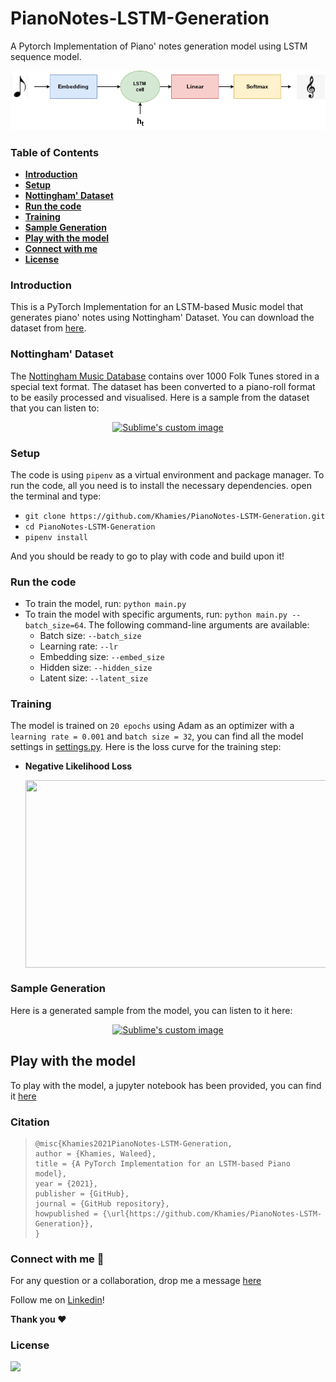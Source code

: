 # PianoNotes-LSTM-Generation
A Pytorch Implementation of Piano' notes generation model using LSTM sequence model.

![](./media/msuic_diagram.png)

### Table of Contents

- **[Introduction](#Introduction)**
- **[Setup](#Setup)**
- **[Nottingham' Dataset](#Nottingham'-Dataset)**
- [**Run the code**](#Run-the-code)
- **[Training](#Training)**
- **[Sample Generation](#Sample-Generation)**
- **[Play with the model](#Play-with-the-model)**
- **[Connect with me](#Connect-with-me)**
- **[License](#License)** 

### Introduction

This is a PyTorch Implementation for an LSTM-based Music model that generates piano' notes using Nottingham' Dataset. You can download the dataset from [here](http://www-ens.iro.umontreal.ca/~boulanni/icml2012).

### Nottingham' Dataset

The [Nottingham Music Database](http://abc.sourceforge.net/NMD/)  contains over 1000 Folk Tunes stored in a special text format. The dataset has been converted to a piano-roll format to be easily processed and visualised. Here is a sample from the dataset that you can listen to:

<p align="center">
 <a href="https://www.youtube.com/watch?v=fPu3hMfQC-A">  <img src="http://img.youtube.com/vi/fPu3hMfQC-A/0.jpg?raw=true" alt="Sublime's custom image"/> </a>
</p>


### Setup

The code is using `pipenv` as a virtual environment and package manager. To run the code, all you need is to install the necessary dependencies. open the terminal and type:

- `git clone https://github.com/Khamies/PianoNotes-LSTM-Generation.git` 
- `cd PianoNotes-LSTM-Generation`
- `pipenv install`

And you should be ready to go to play with code and build upon it!

### Run the code

- To train the model, run: `python main.py`
- To train the model with specific arguments, run: `python main.py --batch_size=64`. The following command-line arguments are available:
  - Batch size: `--batch_size`
  - Learning rate: `--lr`
  - Embedding size: `--embed_size`
  - Hidden size: `--hidden_size`
  - Latent size: `--latent_size`

### Training

The model is trained on `20 epochs` using Adam as an optimizer with a `learning rate = 0.001` and `batch size = 32`, you can find all the model settings in [settings.py](https://github.com/Khamies/LSTM-Language-Generator/blob/main/settings.py). Here is the loss curve for the training step:

- **Negative Likelihood Loss**

  <p align="center">
      <img src="./media/nll_loss.jpg" align="center" height="300" width="500" >
  </p>

  

### Sample Generation

Here is a generated sample from the model, you can listen to it here:

<p align="center">
 <a href="https://www.youtube.com/watch?v=_LIzDdZsoDc">  <img src="http://img.youtube.com/vi/_LIzDdZsoDc/0.jpg?raw=true" alt="Sublime's custom image"/> </a>
</p>



## Play with the model

To play with the model, a jupyter notebook has been provided, you can find it [here](https://github.com/Khamies/PianoNotes-LSTM-Generation/blob/main/Play_with_model.ipynb)

### Citation

> ```
> @misc{Khamies2021PianoNotes-LSTM-Generation,
> author = {Khamies, Waleed},
> title = {A PyTorch Implementation for an LSTM-based Piano model},
> year = {2021},
> publisher = {GitHub},
> journal = {GitHub repository},
> howpublished = {\url{https://github.com/Khamies/PianoNotes-LSTM-Generation}},
> }
> ```

### Connect with me :slightly_smiling_face:

For any question or a collaboration, drop me a message [here](mailto:khamiesw@outlook.com?subject=[GitHub]%20LSTM-Language-Generator%20Repo)

Follow me on [Linkedin](https://www.linkedin.com/in/khamiesw/)!

**Thank you :heart:**

### License 

![](https://img.shields.io/github/license/khamies/LSTM-Language-Generator)

